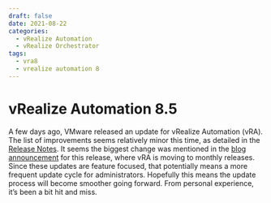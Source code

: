```yaml
---
draft: false
date: 2021-08-22
categories:
  - vRealize Automation
  - vRealize Orchestrator
tags:
  - vra8
  - vrealize automation 8
---
```

# vRealize Automation 8.5

A few days ago, VMware released an update for vRealize Automation (vRA). The list of improvements seems relatively minor this time, as detailed in the [Release Notes](https://docs.vmware.com/en/VMware-vRealize-Automation/8.5/rn/vmware-vrealize-automation-85-release-notes.html). It seems the biggest change was mentioned in the [blog announcement](https://blogs.vmware.com/management/2021/08/whats-new-with-vrealize-automation-technical-overview.html) for this release, where vRA is moving to monthly releases. Since these updates are feature focused, that potentially means a more frequent update cycle for administrators. Hopefully this means the update process will become smoother going forward. From personal experience, it’s been a bit hit and miss.
